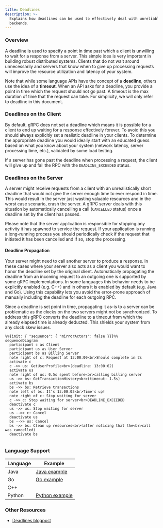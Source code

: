 ```yaml
---
title: Deadlines
description: >-
  Explains how deadlines can be used to effectively deal with unreliable
  backends.
---
```


### Overview

A deadline is used to specify a point in time past which a client is unwilling
to wait for a response from a server. This simple idea is very important in
building robust distributed systems. Clients that do not wait around
unnecessarily and servers that know when to give up processing requests will
improve the resource utilization and latency of your system.

Note that while some language APIs have the concept of a __deadline__, others
use the idea of a __timeout__. When an API asks for a deadline, you provide a
point in time which the request should not go past. A timeout is the max
duration of time that the request can take. For simplicity, we will only refer
to deadline in this document.

### Deadlines on the Client

By default, gRPC does not set a deadline which means it is possible for a
client to end up waiting for a response effectively forever. To avoid this you
should always explicitly set a realistic deadline in your clients. To determine
the appropriate deadline you would ideally start with an educated guess based on
what you know about your system (network latency, server processing time, etc.),
validated by some load testing.

If a server has gone past the deadline when processing a request, the client
will give up and fail the RPC with the `DEADLINE_EXCEEDED` status. 

### Deadlines on the Server

A server might receive requests from a client with an unrealistically short
deadline that would not give the server enough time to ever respond in time.
This would result in the server just wasting valuable resources and in the worst
case scenario, crash the server. A gRPC server deals with this situation by
automatically cancelling a call (`CANCELLED` status) once a deadline set by the
client has passed.

Please note that the server application is responsible for stopping any activity
it has spawned to service the request. If your application is running a
long-running process you should periodically check if the request that initiated
it has been cancelled and if so, stop the processing.

#### Deadline Propagation

Your server might need to call another server to produce a response. In these
cases where your server also acts as a client you would want to honor the
deadline set by the original client. Automatically propagating the deadline from
an incoming request to an outgoing one is supported by some gRPC
implementations. In some languages this behavior needs to be explicitly
enabled (e.g. C++) and in others it is enabled by default (e.g. Java and Go).
Using this capability lets you avoid the error-prone approach of manually
including the deadline for each outgoing RPC.

Since a deadline is set point in time, propagating it as-is to a server can be
problematic as the clocks on the two servers might not be synchronized. To
address this gRPC converts the deadline to a timeout from which the already
elapsed time is already deducted. This shields your system from any clock skew
issues.

```mermaid
%%{init: { "sequence": { "mirrorActors": false }}}%%
sequenceDiagram
  participant c as Client
  participant us as User Server
  participant bs as Billing Server
  note right of c: Request at 13:00:00<br>Should complete in 2s
  activate c
  c ->> us: GetUserProfile<br>(deadline: 13:00:02)
  activate us
  note right of us: 0.5s spent before<br>calling billing server
  us ->> bs: GetTransactionHistory<br>(timeout: 1.5s)
  activate bs
  bs ->> bs: Retrieve transactions
  note left of bs: It's 13:00:02<br>Time's up!
  note right of c: Stop waiting for server
  c ->> c: Stop waiting for server<br>DEADLINE_EXCEEDED
  deactivate c
  us ->> us: Stop waiting for server
  us -->> c: Cancel
  deactivate us
  bs -->> us: Cancel
  bs ->> bs: Clean up resources<br>(after noticing that the<br>call was cancelled)
  deactivate bs
 
```

### Language Support

| Language | Example          |
|----------|------------------|
| Java     | [Java example]   |
| Go       | [Go example]     |
| C++      |                  |
| Python   | [Python example] |

[Java example]: https://github.com/grpc/grpc-java/tree/master/examples/src/main/java/io/grpc/examples/deadline

[Go example]: https://github.com/grpc/grpc-go/tree/master/examples/features/deadline

[Python example]: https://github.com/grpc/grpc/tree/master/examples/python/timeout

### Other Resources

- [Deadlines blogpost]

[Deadlines blogpost]: https://grpc.io/blog/deadlines/